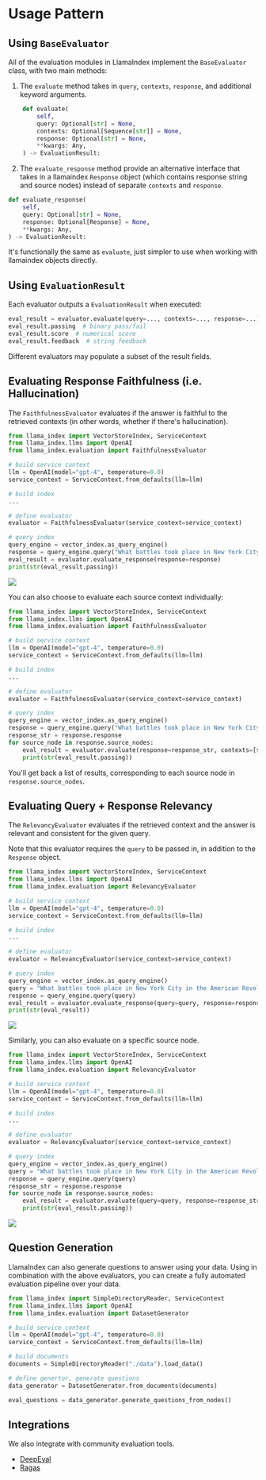 # Usage Pattern

## Using `BaseEvaluator`
All of the evaluation modules in LlamaIndex implement the `BaseEvaluator` class, with two main methods:

1. The `evaluate` method takes in `query`, `contexts`, `response`, and additional keyword arguments.
```python
    def evaluate(
        self,
        query: Optional[str] = None,
        contexts: Optional[Sequence[str]] = None,
        response: Optional[str] = None,
        **kwargs: Any,
    ) -> EvaluationResult:
```

2. The `evaluate_response` method provide an alternative interface that takes in a llamaindex `Response` object (which contains response string and source nodes) instead of separate `contexts` and `response`.
```python
def evaluate_response(
    self,
    query: Optional[str] = None,
    response: Optional[Response] = None,
    **kwargs: Any,
) -> EvaluationResult:
```
It's functionally the same as `evaluate`, just simpler to use when working with llamaindex objects directly.

## Using `EvaluationResult`
Each evaluator outputs a `EvaluationResult` when executed:
```python
eval_result = evaluator.evaluate(query=..., contexts=..., response=...)
eval_result.passing  # binary pass/fail
eval_result.score  # numerical score
eval_result.feedback  # string feedback
```
Different evaluators may populate a subset of the result fields.

## Evaluating Response Faithfulness (i.e. Hallucination)

The `FaithfulnessEvaluator` evaluates if the answer is faithful to the retrieved contexts (in other words, whether if there's hallucination).

```python
from llama_index import VectorStoreIndex, ServiceContext
from llama_index.llms import OpenAI
from llama_index.evaluation import FaithfulnessEvaluator

# build service context
llm = OpenAI(model="gpt-4", temperature=0.0)
service_context = ServiceContext.from_defaults(llm=llm)

# build index
...

# define evaluator
evaluator = FaithfulnessEvaluator(service_context=service_context)

# query index
query_engine = vector_index.as_query_engine()
response = query_engine.query("What battles took place in New York City in the American Revolution?")
eval_result = evaluator.evaluate_response(response=response)
print(str(eval_result.passing))
```


![](/_static/evaluation/eval_response_context.png)

You can also choose to evaluate each source context individually:

```python
from llama_index import VectorStoreIndex, ServiceContext
from llama_index.llms import OpenAI
from llama_index.evaluation import FaithfulnessEvaluator

# build service context
llm = OpenAI(model="gpt-4", temperature=0.0)
service_context = ServiceContext.from_defaults(llm=llm)

# build index
...

# define evaluator
evaluator = FaithfulnessEvaluator(service_context=service_context)

# query index
query_engine = vector_index.as_query_engine()
response = query_engine.query("What battles took place in New York City in the American Revolution?")
response_str = response.response
for source_node in response.source_nodes:
    eval_result = evaluator.evaluate(response=response_str, contexts=[source_node.get_content()])
    print(str(eval_result.passing))

```

You'll get back a list of results, corresponding to each source node in `response.source_nodes`.

## Evaluating Query + Response Relevancy

The `RelevancyEvaluator` evaluates if the retrieved context and the answer is relevant and consistent for the given query.

Note that this evaluator requires the `query` to be passed in, in addition to the `Response` object.

```python
from llama_index import VectorStoreIndex, ServiceContext
from llama_index.llms import OpenAI
from llama_index.evaluation import RelevancyEvaluator

# build service context
llm = OpenAI(model="gpt-4", temperature=0.0)
service_context = ServiceContext.from_defaults(llm=llm)

# build index
...

# define evaluator
evaluator = RelevancyEvaluator(service_context=service_context)

# query index
query_engine = vector_index.as_query_engine()
query = "What battles took place in New York City in the American Revolution?"
response = query_engine.query(query)
eval_result = evaluator.evaluate_response(query=query, response=response)
print(str(eval_result))

```

![](/_static/evaluation/eval_query_response_context.png)


Similarly, you can also evaluate on a specific source node.

```python
from llama_index import VectorStoreIndex, ServiceContext
from llama_index.llms import OpenAI
from llama_index.evaluation import RelevancyEvaluator

# build service context
llm = OpenAI(model="gpt-4", temperature=0.0)
service_context = ServiceContext.from_defaults(llm=llm)

# build index
...

# define evaluator
evaluator = RelevancyEvaluator(service_context=service_context)

# query index
query_engine = vector_index.as_query_engine()
query = "What battles took place in New York City in the American Revolution?"
response = query_engine.query(query)
response_str = response.response
for source_node in response.source_nodes:
    eval_result = evaluator.evaluate(query=query, response=response_str, contexts=[source_node.get_content()])
    print(str(eval_result.passing))
```

![](/_static/evaluation/eval_query_sources.png)

## Question Generation

LlamaIndex can also generate questions to answer using your data. Using in combination with the above evaluators, you can create a fully automated evaluation pipeline over your data.

```python
from llama_index import SimpleDirectoryReader, ServiceContext
from llama_index.llms import OpenAI
from llama_index.evaluation import DatasetGenerator

# build service context
llm = OpenAI(model="gpt-4", temperature=0.0)
service_context = ServiceContext.from_defaults(llm=llm)

# build documents
documents = SimpleDirectoryReader("./data").load_data()

# define genertor, generate questions
data_generator = DatasetGenerator.from_documents(documents)

eval_questions = data_generator.generate_questions_from_nodes()
```

## Integrations

We also integrate with community evaluation tools.

- [DeepEval](../../../community/integrations/deepeval.md)
- [Ragas](https://github.com/explodinggradients/ragas/blob/main/docs/integrations/llamaindex.ipynb)
